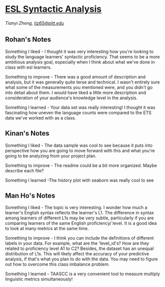 # [ESL Syntactic Analysis](https://github.com/Data-Science-for-Linguists-2022/esl-syntactic-analysis)

###### Tianyi Zheng, tiz65@pitt.edu

## Rohan's Notes

Something I liked - I thought it was very interesting how you're looking to study the language learners' syntactic proficiency.
That seems to be a more ambitious analysis goal, especially when I think about what we've done in class with esl learners.

Something to improve - There was a good amount of description and analysis, but it was generally quite terse and technical. I
wasn't entirely sure what some of the measurements you mentioned were, and you didn't go into detail about them. I would have
liked a little more description and consideration of your audience's knowledge level in the analysis.

Something I learned - Your data set was really interesting! I thought it was fascinating how uneven the language counts were
compared to the ETS data we've worked with as a class.

## Kinan's Notes

Something I liked - The data sample was cool to see because it puts into perspective how you are going to move forward with this and what you're going to be analyzing from your project plan.

Something to improve - The readme could be a bit more organized. Maybe describe each file?

Something I learned -The history plot with seaborn was really cool to see

## Man Ho's Notes

Something I liked - The topic is very interesting. I wonder how much a learner's English syntax reflects the learner's L1. The difference in syntax among learners of different L1s may be very subtle, particularly if you are comparing learners of the same English proficiency/ level. It is a good idea to look at many metrics at the same time.

Something to improve - I think you can include the definitions of different labels in your data. For example, what are the 'level_id's? How are they related to proficiency level A1 to C2? Besides, the dataset has an unequal distribution of L1s. This will likely affect the accuracy of your predictive analysis, if that's what you plan to do with the data. You may need to figure out how to overcome this class imbalance problem.

Something I learned - TAASCC is a very convenient tool to measure multiply linguistic metrics simultaneously!
